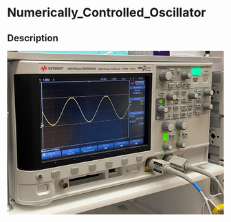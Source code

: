 # Numerically_Controlled_Oscillator

## Description
![alt text](https://github.com/nickrallison/Numerically_Controlled_Oscillator/blob/main/assets/oscilloscope.jpeg?raw=true)

